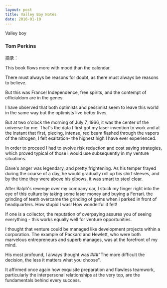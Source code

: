 ```yaml
---
layout: post
title: Valley Boy Notes
date: 2016-01-10 
---
```


Valley boy     

### Tom Perkins

摘录：

This book flows more with mood than the calendar.

There must always be reasons for doubt, as there must always be reasons to believe.

But this was France! Independence, free spirits, and the contempt of officialdom are in the genes.

I have observed that both optimists and pessimist seem to leave this world in the same way but the optimists live better lives.

But at two o'clock the morning of July 7, 1966, it was the center of the universe for me. That's the data I first got my laser invention to work and at the instant that first, piecing, intense, red beam flashed through the vapors of the nitrogen, I felt exaltation- the highest high I have ever experienced.

In order to proceed I had to evolve risk reduction and cost saving strategies, which proved typical of those i would use subsequently in my venture situations.

Dave's anger was legendary, and pretty frightening. As his temper frayed during the course of a day, he would gradually roll up his shirt sleeves, and by the time they were above his elbows, it was smart to steel clear.

After Ralph's revenge over my company car, I stuck my finger right into the eye of this culture by taking some laser money and buying a Ferrari. the grinding of teeth overcame the grinding of gems when i parked in front of headquarters. How stupid I was! How wonderful it felt!

If one is a collector, the reputation of overpaying assures you of seeing everything - this works equally well for venture opportunities.

I thought that venture could be managed like development projects within a corporation. The example of Packard and Hewlett, who were both marvelous entrepreneurs and superb manages, was at the forefront of my mind.

His most profound, I always thought was
###"The more difficult the decision, the less it matters what you choose".

It affirmed once again how exquisite preparation and flawless teamwork, particularly the interpersonal relationships at the very top, are the fundamentals behind every success.


 
